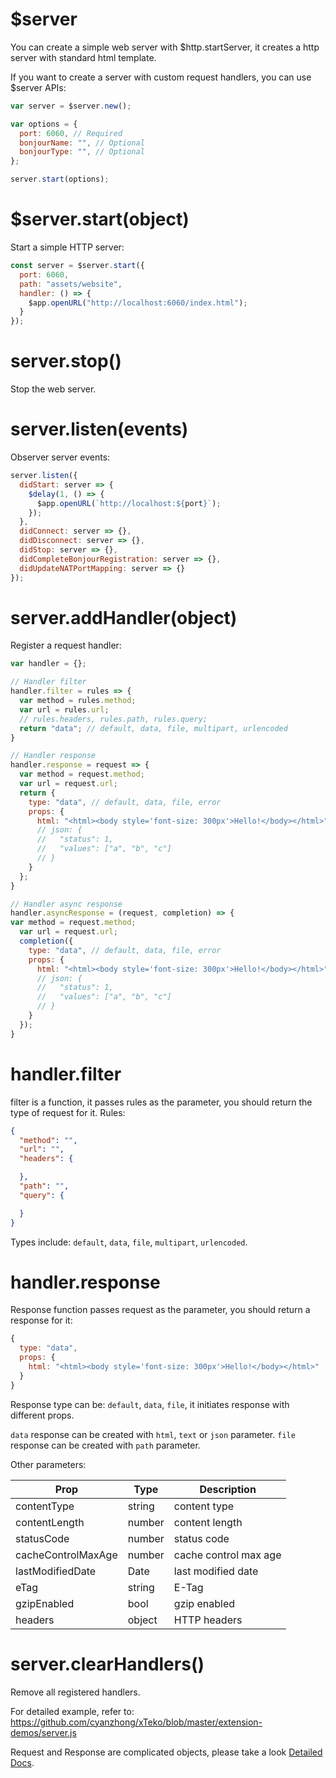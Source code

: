 # $server

You can create a simple web server with $http.startServer, it creates a http server with standard html template.

If you want to create a server with custom request handlers, you can use $server APIs:

```js
var server = $server.new();

var options = {
  port: 6060, // Required
  bonjourName: "", // Optional
  bonjourType: "", // Optional
};

server.start(options);
```

# $server.start(object)

Start a simple HTTP server:

```js
const server = $server.start({
  port: 6060,
  path: "assets/website",
  handler: () => {
    $app.openURL("http://localhost:6060/index.html");
  }
});
```

# server.stop()

Stop the web server.

# server.listen(events)

Observer server events:

```js
server.listen({
  didStart: server => {
    $delay(1, () => {
      $app.openURL(`http://localhost:${port}`);
    });
  },
  didConnect: server => {},
  didDisconnect: server => {},
  didStop: server => {},
  didCompleteBonjourRegistration: server => {},
  didUpdateNATPortMapping: server => {}
});
```

# server.addHandler(object)

Register a request handler:

```js
var handler = {};

// Handler filter
handler.filter = rules => {
  var method = rules.method;
  var url = rules.url;
  // rules.headers, rules.path, rules.query;
  return "data"; // default, data, file, multipart, urlencoded
}

// Handler response
handler.response = request => {
  var method = request.method;
  var url = request.url;
  return {
    type: "data", // default, data, file, error
    props: {
      html: "<html><body style='font-size: 300px'>Hello!</body></html>"
      // json: {
      //   "status": 1,
      //   "values": ["a", "b", "c"]
      // }
    }
  };
}

// Handler async response
handler.asyncResponse = (request, completion) => {
var method = request.method;
  var url = request.url;
  completion({
    type: "data", // default, data, file, error
    props: {
      html: "<html><body style='font-size: 300px'>Hello!</body></html>"
      // json: {
      //   "status": 1,
      //   "values": ["a", "b", "c"]
      // }
    }
  });
}
```

 # handler.filter

 filter is a function, it passes rules as the parameter, you should return the type of request for it. Rules:

```json
{
  "method": "",
  "url": "",
  "headers": {

  },
  "path": "",
  "query": {

  }
}
```

Types include: `default`, `data`, `file`, `multipart`, `urlencoded`.

# handler.response

Response function passes request as the parameter, you should return a response for it:

```js
{
  type: "data",
  props: {
    html: "<html><body style='font-size: 300px'>Hello!</body></html>"
  }
}
```

Response type can be: `default`, `data`, `file`, it initiates response with different props.

`data` response can be created with `html`, `text` or `json` parameter. `file` response can be created with `path` parameter.

Other parameters:

Prop | Type | Description
---|---|---
contentType | string | content type
contentLength | number | content length
statusCode | number | status code
cacheControlMaxAge | number | cache control max age
lastModifiedDate | Date | last modified date
eTag | string | E-Tag
gzipEnabled | bool | gzip enabled
headers | object | HTTP headers

# server.clearHandlers()

Remove all registered handlers.

For detailed example, refer to: https://github.com/cyanzhong/xTeko/blob/master/extension-demos/server.js

Request and Response are complicated objects, please take a look [Detailed Docs](en/object/server.md).